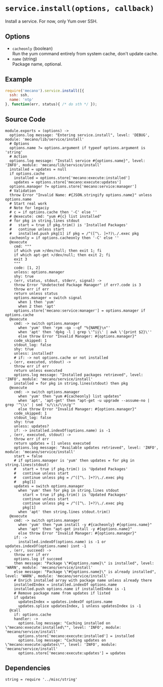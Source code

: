
# `service.install(options, callback)`

Install a service. For now, only Yum over SSH.

## Options

*   `cacheonly` (boolean)   
    Run the yum command entirely from system cache, don't update cache.   
*   `name` (string)   
    Package name, optional.   
    
## Example

```js
require('mecano').service.install([{
  ssh: ssh,
  name: 'ntp'
}, function(err, status){ /* do sth */ });
```

## Source Code

    module.exports = (options) ->
      options.log message: "Entering service.install", level: 'DEBUG', module: 'mecano/lib/service/install'
      # Options
      options.name ?= options.argument if typeof options.argument is 'string'
      # Action
      options.log message: "Install service #{options.name}", level: 'INFO', module: 'mecano/lib/service/install'
      installed = updates = null
      if options.cache
        installed = options.store['mecano:execute:installed']
        updates = options.store['mecano:execute:updates']
      options.manager ?= options.store['mecano:service:manager']
      # Validation
      throw Error "Invalid Name: #{JSON.stringify options.name}" unless options.name
      # Start real work
      # Note for legaciy
      # c = if options.cache then '-C' else ''
      # @execute: cmd: "yum #{c} list installed"
      # for pkg in string.lines stdout
      #   start = true if pkg.trim() is 'Installed Packages'
      #   continue unless start
      #   installed.push pkg[1] if pkg = /^([^\. ]+?)\./.exec pkg
      cacheonly = if options.cacheonly then '-C' else ''
      @execute
        cmd: """
        if which yum >/dev/null; then exit 1; fi
        if which apt-get >/dev/null; then exit 2; fi
        exit 3
        """
        code: [1, 2]
        unless: options.manager
        shy: true
      , (err, status, stdout, stderr, signal) ->
        throw Error "Undetected Package Manager" if err?.code is 3
        throw err if err
        return unless status
        options.manager = switch signal
          when 1 then 'yum'
          when 2 then 'apt'
        options.store['mecano:service:manager'] = options.manager if options.cache
      @execute
        cmd: -> switch options.manager
          when 'yum' then 'rpm -qa --qf "%{NAME}\n"'
          when 'apt' then 'dpkg -l | grep \'^ii\' | awk \'{print $2}\''
          else throw Error "Invalid Manager: #{options.manager}"
        code_skipped: 1
        stdout_log: false
        shy: true
        unless: installed?
        # if: -> not options.cache or not installed
      , (err, executed, stdout) ->
        throw err if err
        return unless executed
        options.log message: "Installed packages retrieved", level: 'INFO', module: 'mecano/service/install'
        installed = for pkg in string.lines(stdout) then pkg
      @execute
        cmd: -> switch options.manager
          when 'yum' then "yum #{cacheonly} list updates"
          when 'apt', 'apt-get' then "apt-get -u upgrade --assume-no | grep '^\\s' | sed 's/\\s/\\n/g'"
          else throw Error "Invalid Manager: #{options.manager}"
        code_skipped: 1
        stdout_log: false
        shy: true
        unless: updates?
        if: -> installed.indexOf(options.name) is -1
      , (err, executed, stdout) ->
        throw err if err
        return updates = [] unless executed
        options.log message: "Available updates retrieved", level: 'INFO', module: 'mecano/service/install'
        start = false
        # if options.manager is 'yum' then updates = for pkg in string.lines(stdout)
        #   start = true if pkg.trim() is 'Updated Packages'
        #   continue unless start
        #   continue unless pkg = /^([^\. ]+?)\./.exec pkg
        #   pkg[1]
        updates = switch options.manager
          when 'yum' then for pkg in string.lines stdout
            start = true if pkg.trim() is 'Updated Packages'
            continue unless start
            continue unless pkg = /^([^\. ]+?)\./.exec pkg
            pkg[1]
          when 'apt' then string.lines stdout.trim()
      @execute
        cmd: -> switch options.manager
          when 'yum' then "yum install -y #{cacheonly} #{options.name}"
          when 'apt' then "apt-get install -y #{options.name}"
          else throw Error "Invalid Manager: #{options.manager}"
        if: ->
          installed.indexOf(options.name) is -1 or updates.indexOf(options.name) isnt -1
      , (err, succeed) ->
        throw err if err
        options.log if succeed
        then message: "Package \"#{options.name}\" is installed", level: 'WARN', module: 'mecano/service/install'
        else message: "Package \"#{options.name}\" is already installed", level: 'WARN', module: 'mecano/service/install'
        # Enrich installed array with package name unless already there
        installedIndex = installed.indexOf options.name
        installed.push options.name if installedIndex is -1
        # Remove package name from updates if listed
        if updates
          updatesIndex = updates.indexOf options.name
          updates.splice updatesIndex, 1 unless updatesIndex is -1
      @call
        if: options.cache
        handler: ->
          options.log message: "Caching installed on \"mecano:execute:installed\"", level: 'INFO', module: 'mecano/service/install'
          options.store['mecano:execute:installed'] = installed
          options.log message: "Caching updates on \"mecano:execute:updates\"", level: 'INFO', module: 'mecano/service/install'
          options.store['mecano:execute:updates'] = updates

## Dependencies

    string = require '../misc/string'
